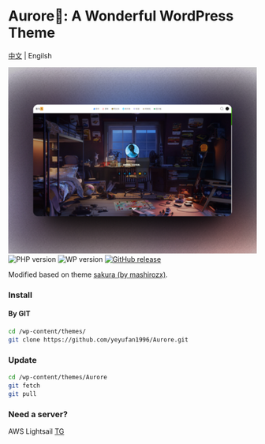 Aurore🌌: A Wonderful WordPress Theme
===

[中文](README.md) | Engilsh

![Aurore](screenshot.png)
![PHP version](https://img.shields.io/badge/PHP-7.1+-4F5B93.svg?style=flat-square&logo=php)
![WP version](https://img.shields.io/badge/WordPress-6.3.1-0073aa.svg?style=flat-square&logo=wordpress)
[![GitHub release](https://img.shields.io/github/v/release/yeyufan1996/Aurore.svg?style=flat-square&logo=github)](https://github.com/yeyufan1996/Aurore/releases)

Modified based on theme [sakura (by mashirozx)](https://github.com/mashirozx/Sakura).


### Install

#### By GIT
```bash
cd /wp-content/themes/
git clone https://github.com/yeyufan1996/Aurore.git
```

### Update
```bash
cd /wp-content/themes/Aurore
git fetch
git pull
```


### Need a server?
AWS Lightsail [TG](https://t.me/Suran9527)